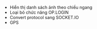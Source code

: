 * Hiển thị danh sách ảnh theo chiều ngang
* Loại bỏ chức năng OP.LOGIN
* Convert protocol sang SOCKET.IO
* GPS